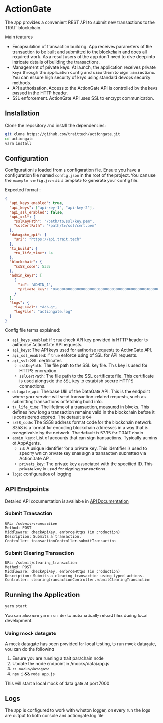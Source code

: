 # ActionGate

The app provides a convenient REST API to submit new transactions to the TRAIT blockchain.

Main features:

- Encapsulation of transaction building. App receives parameters of the transaction to be built and submitted to the blockchain and does all required work. As a result users of the app don't need to dive deep into intricate details of building the transactions.
- Management of private keys. At launch, the application receives private keys through the application config and uses them to sign transactions. You can ensure high security of keys using standard devops security methods.
- API authorisation. Access to the ActionGate API is controlled by the keys passed in the HTTP header.
- SSL enforcement. ActionGate API uses SSL to encrypt communication.

## Installation

Clone the repository and install the dependencies:

```bash
git clone https://github.com/traittech/actiongate.git
cd actiongate
yarn install
```

## Configuration

Configuration is loaded from a configuration file. Ensure you have a configuration file named `config.json` in the root of the project.
You can use the `example-config.json` as a template to generate your config file.

Expected format :

```json
{
  "api_keys_enabled": true,
  "api_keys": ["api-key-1", "api-key-2"],
  "api_ssl_enabled": false,
  "api_ssl": {
    "sslKeyPath": "/path/to/ssl/key.pem",
    "sslCertPath": "/path/to/ssl/cert.pem"
  },
  "datagate_api": {
    "uri": "https://api.trait.tech"
  },
  "tx_build": {
    "tx_life_time": 64
  },
  "blockchain": {
    "ss58_code": 5335
  },
  "admin_keys": [
    {
      "id": "ADMIN_1",
      "private_key": "0x0000000000000000000000000000000000000000000000000000000000000000"
    }
  ],
  "logs": {
    "logLevel": "debug",
    "logFile": "actiongate.log"
  }
}
```

Config file terms explained:

- `api_keys_enabled`: if `true` check API key provided in HTTP header to authorise ActionGate API requests.
- `api_keys`: The API keys used for authorise requests to ActionGate API.
- `api_ssl_enabled`: if `true` enforce using of SSL for API requests.
- `api_ssl`: SSL certificates
  - `sslKeyPath`: The file path to the SSL key file. This key is used for HTTPS encryption.
  - `sslCertPath`: The file path to the SSL certificate file. This certificate is used alongside the SSL key to establish secure HTTPS connections.
- `datagate_api`: The base URI of the DataGate API. This is the endpoint where your service will send transaction-related requests, such as submitting transactions or fetching build info.
- `tx_life_time`: The lifetime of a transaction, measured in blocks. This defines how long a transaction remains valid in the blockchain before it is considered expired. The default is 64
- `ss58_code`: The SS58 address format code for the blockchain network. SS58 is a format for encoding blockchain addresses in a way that is recognizable by the network. The default is 5335 for TRAIT chain.
- `admin_keys`: List of accounts that can sign transactions. Typically admins of AppAgents.
  - `id`: A unique identifier for a private key. This identifier is used to specify which private key shall sign a transaction submitted via ActionGate API.
  - `private_key`: The private key associated with the specified ID. This private key is used for signing transactions.
- `logs`: configuration of logging

## API Endpoints

Detailed API documentation is available in [API Documentation](api_docs/API.md)

### Submit Transaction

```
URL: /submit/transaction
Method: POST
Middleware: checkApiKey, enforceHttps (in production)
Description: Submits a transaction.
Controller: transactionController.submitTransaction
```

### Submit Clearing Transaction

```
URL: /submit/clearing_transaction
Method: POST
Middleware: checkApiKey, enforceHttps (in production)
Description: Submits a clearing transaction using typed actions.
Controller: clearingtransactionController.submitClearingTransaction
```

## Running the Application

```bash
yarn start
```

You can also use `yarn run dev` to automatically reload files during local development.

### Using mock datagate

A mock datagate has been provided for local testing, to run mock datagate, you can do the following

1. Ensure you are running a trait parachain node
2. Update the node endpoint in /mocks/data/app.js
3. `cd mocks/datagate`
4. `npm i` && `node app.js`

This will start a local mock of data gate at port 7000

## Logs

The app is configured to work with winston logger, on every run the logs are output to both console and actiongate.log file
